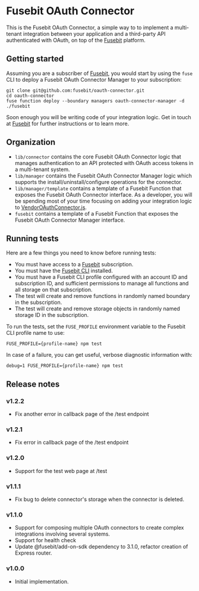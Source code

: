 # Fusebit OAuth Connector

This is the Fusebit OAuth Connector, a simple way to to implement a multi-tenant integration between your application and a third-party API authenticated with OAuth, on top of the [Fusebit](https://fusebit.io) platform.

## Getting started

Assuming you are a subscriber of [Fusebit](https://fusebit.io), you would start by using the `fuse` CLI to deploy a Fusebit OAuth Connector Manager to your subscription:

```
git clone git@github.com:fusebit/oauth-connector.git
cd oauth-connector
fuse function deploy --boundary managers oauth-connector-manager -d ./fusebit
```

Soon enough you will be writing code of your integration logic. Get in touch at [Fusebit](https://fusebit.io) for further instructions or to learn more.

## Organization

- `lib/connector` contains the core Fusebit OAuth Connector logic that manages authentication to an API protected with OAuth access tokens in a multi-tenant system.
- `lib/manager` contains the Fusebit OAuth Connector Manager logic which supports the install/uninstall/configure operations for the connector.
- `lib/manager/template` contains a template of a Fusebit Function that exposes the Fusebit OAuth Connector interface. As a developer, you will be spending most of your time focusing on adding your integration logic to [VendorOAuthConnector.js](https://github.com/fusebit/oauth-connector/blob/main/lib/manager/template/VendorOAuthConnector.js).
- `fusebit` contains a template of a Fusebit Function that exposes the Fusebit OAuth Connector Manager interface.

## Running tests

Here are a few things you need to know before running tests:

- You must have access to a [Fusebit](https://fusebit.io) subscription.
- You must have the [Fusebit CLI](https://fusebit.io/docs/reference/fusebit-cli/) installed.
- You must have a Fusebit CLI profile configured with an account ID and subscription ID, and sufficient permissions to manage all functions and all storage on that subscription.
- The test will create and remove functions in randomly named boundary in the subscription.
- The test will create and remove storage objects in randomly named storage ID in the subscription.

To run the tests, set the `FUSE_PROFILE` environment variable to the Fusebit CLI profile name to use:

```
FUSE_PROFILE={profile-name} npm test
```

In case of a failure, you can get useful, verbose diagnostic information with:

```
debug=1 FUSE_PROFILE={profile-name} npm test
```

## Release notes

### v1.2.2

- Fix another error in callback page of the /test endpoint

### v1.2.1

- Fix error in callback page of the /test endpoint

### v1.2.0

- Support for the test web page at /test

### v1.1.1

- Fix bug to delete connector's storage when the connector is deleted.

### v1.1.0

- Support for composing multiple OAuth connectors to create complex integrations involving several systems.
- Support for health check
- Update @fusebit/add-on-sdk dependency to 3.1.0, refactor creation of Express router.

### v1.0.0

- Initial implementation.
